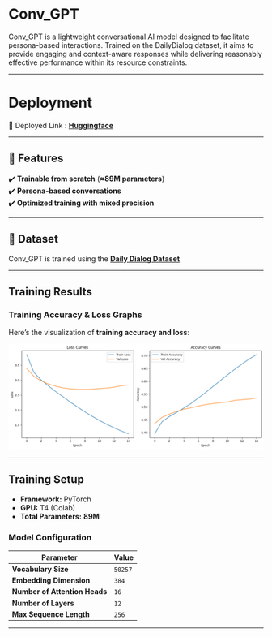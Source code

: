 #  **Conv_GPT**  

Conv_GPT is a lightweight conversational AI model designed to facilitate persona-based interactions. Trained on the DailyDialog dataset, it aims to provide engaging and context-aware responses while delivering reasonably effective performance within its resource constraints.

---

#  **Deployment**
🔗 Deployed Link : **[Huggingface](https://huggingface.co/spaces/nnsohamnn/Conv_GPT)**

---

## 📌 **Features**  

✔️ **Trainable from scratch** (**≈89M parameters**)  
✔️ **Persona-based conversations**  
✔️ **Optimized training with mixed precision**   

---

## 📂 **Dataset**  

Conv_GPT is trained using the **[Daily Dialog Dataset](https://huggingface.co/datasets/li2017dailydialog/daily_dialog)**

---

##  **Training Results**  

### **Training Accuracy & Loss Graphs**  
Here’s the visualization of **training accuracy and loss**:  

![Training Accuracy Results](results.png)  

---

##  **Training Setup**  

- **Framework:** PyTorch  
- **GPU:** T4 (Colab)  
- **Total Parameters:** **89M**    

### **Model Configuration**  
| Parameter       | Value  |
|----------------|--------|
| **Vocabulary Size** | `50257` |
| **Embedding Dimension** | `384` |
| **Number of Attention Heads** | `16` |
| **Number of Layers** | `12` |
| **Max Sequence Length** | `256` |
---

 

 

